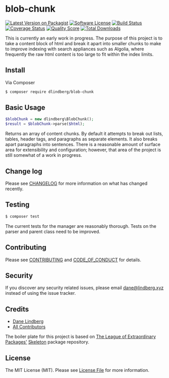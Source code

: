 # blob-chunk

[![Latest Version on Packagist][ico-version]][link-packagist]
[![Software License][ico-license]](LICENSE.md)
[![Build Status][ico-travis]][link-travis]
[![Coverage Status][ico-scrutinizer]][link-scrutinizer]
[![Quality Score][ico-code-quality]][link-code-quality]
[![Total Downloads][ico-downloads]][link-downloads]

This is currently an early work in progress. The purpose of this project is to take a content block of html and break it apart into smaller chunks to make to improve indexing with search appliances such as Algolia, where frequently the raw html content is too large to fit within the index limits. 

## Install

Via Composer

``` bash
$ composer require dlindberg/blob-chunk
```

## Basic Usage

``` php
$blobChunk = new dlindberg\BlobChunk();
$result = $blobChunk->parse($html);
```

Returns an array of content chunks. By default it attempts to break out lists, tables, header tags, and paragraphs as separate elements. It also breaks apart paragraphs into sentences. There is a reasonable amount of surface area for extensibility and configuration; however, that area of the project is still somewhat of a work in progress.  

## Change log

Please see [CHANGELOG](CHANGELOG.md) for more information on what has changed recently.

## Testing

``` bash
$ composer test
```

The current tests for the manager are reasonably thorough. Tests on the parser and parent class need to be improved.

## Contributing

Please see [CONTRIBUTING](CONTRIBUTING.md) and [CODE_OF_CONDUCT](CODE_OF_CONDUCT.md) for details.

## Security

If you discover any security related issues, please email dane@lindberg.xyz instead of using the issue tracker.

## Credits

- [Dane Lindberg][link-author]
- [All Contributors][link-contributors]

The boiler plate for this project is based on [ The League of Extraordinary Packages'](http://thephpleague.com) [Skeleton](https://github.com/thephpleague/skeleton) package repository.
## License

The MIT License (MIT). Please see [License File](LICENSE.md) for more information.

[ico-version]: https://img.shields.io/packagist/v/dlindberg/blob-chunk.svg?style=flat-square
[ico-license]: https://img.shields.io/badge/license-MIT-brightgreen.svg?style=flat-square
[ico-travis]: https://img.shields.io/travis/dlindberg/blob-chunk/master.svg?style=flat-square
[ico-scrutinizer]: https://img.shields.io/scrutinizer/coverage/g/dlindberg/blob-chunk.svg?style=flat-square
[ico-code-quality]: https://img.shields.io/scrutinizer/g/dlindberg/blob-chunk.svg?style=flat-square
[ico-downloads]: https://img.shields.io/packagist/dt/dlindberg/blob-chunk.svg?style=flat-square

[link-packagist]: https://packagist.org/packages/dlindberg/blob-chunk
[link-travis]: https://travis-ci.org/dlindberg/blob-chunk
[link-scrutinizer]: https://scrutinizer-ci.com/g/dlindberg/blob-chunk/code-structure
[link-code-quality]: https://scrutinizer-ci.com/g/dlindberg/blob-chunk
[link-downloads]: https://packagist.org/packages/dlindberg/blob-chunk
[link-author]: https://github.com/dlindberg
[link-contributors]: ../../contributors
